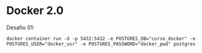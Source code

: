 # Docker 2.0
Desafio 01:
```
docker container run -d -p 5432:5432 -e POSTGRES_DB="curso_docker" -e POSTGRES_USER="docker_usr" -e POSTGRES_PASSWORD="docker_pwd" postgres
```